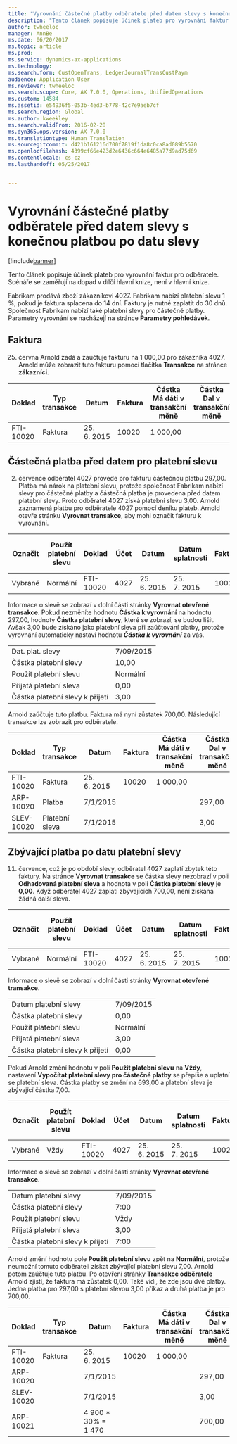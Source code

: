```yaml
---
title: "Vyrovnání částečné platby odběratele před datem slevy s konečnou platbou po datu slevy"
description: "Tento článek popisuje účinek plateb pro vyrovnání faktur pro odběratele. Scénáře se zaměřují na dopad v dílčí hlavní knize, není v hlavní knize."
author: twheeloc
manager: AnnBe
ms.date: 06/20/2017
ms.topic: article
ms.prod: 
ms.service: dynamics-ax-applications
ms.technology: 
ms.search.form: CustOpenTrans, LedgerJournalTransCustPaym
audience: Application User
ms.reviewer: twheeloc
ms.search.scope: Core, AX 7.0.0, Operations, UnifiedOperations
ms.custom: 14584
ms.assetid: e54936f5-053b-4ed3-b778-42c7e9aeb7cf
ms.search.region: Global
ms.author: kweekley
ms.search.validFrom: 2016-02-28
ms.dyn365.ops.version: AX 7.0.0
ms.translationtype: Human Translation
ms.sourcegitcommit: d421b161216d700f7819f1da8c0ca8ad089b5670
ms.openlocfilehash: 4399cf66e423d2e6436c664e6485a77d9ad75d69
ms.contentlocale: cs-cz
ms.lasthandoff: 05/25/2017


---
```


# <a name="settle-a-partial-customer-payment-before-the-discount-date-with-a-final-payment-after-the-discount-date"></a>Vyrovnání částečné platby odběratele před datem slevy s konečnou platbou po datu slevy

[!include[banner](../includes/banner.md)]


Tento článek popisuje účinek plateb pro vyrovnání faktur pro odběratele. Scénáře se zaměřují na dopad v dílčí hlavní knize, není v hlavní knize.

Fabrikam prodává zboží zákazníkovi 4027. Fabrikam nabízí platební slevu 1 %, pokud je faktura splacena do 14 dní. Faktury je nutné zaplatit do 30 dnů. Společnost Fabrikam nabízí také platební slevy pro částečné platby. Parametry vyrovnání se nacházejí na stránce **Parametry pohledávek**.

## <a name="invoice"></a>Faktura
25. června Arnold zadá a zaúčtuje fakturu na 1 000,00 pro zákazníka 4027. Arnold může zobrazit tuto fakturu pomocí tlačítka **Transakce** na stránce **zákazníci**.

| Doklad   | Typ transakce | Datum      | Faktura | Částka Má dáti v transakční měně | Částka Dal v transakční měně | Zůstatek  | Měna |
|-----------|------------------|-----------|---------|--------------------------------------|---------------------------------------|----------|----------|
| FTI-10020 | Faktura          | 25. 6. 2015 | 10020   | 1 000,00                             |                                       | 1 000,00 | USD      |

## <a name="partial-payment-before-the-cash-discount-date"></a>Částečná platba před datem pro platební slevu
2. července odběratel 4027 provede pro fakturu částečnou platbu 297,00. Platba má nárok na platební slevu, protože společnost Fabrikam nabízí slevy pro částečné platby a částečná platba je provedena před datem platební slevy. Proto odběratel 4027 získá platební slevu 3,00. Arnold zaznamená platbu pro odběratele 4027 pomocí deníku plateb. Arnold otevře stránku **Vyrovnat transakce**, aby mohl označit fakturu k vyrovnání.

| Označit     | Použít platební slevu | Doklad   | Účet | Datum      | Datum splatnosti  | Faktura | Částka Má dáti v transakční měně | Měna | Částka k vyrovnání |
|----------|-------------------|-----------|---------|-----------|-----------|---------|--------------------------------------|----------|------------------|
| Vybrané | Normální            | FTI-10020 | 4027    | 25. 6. 2015 | 25. 7. 2015 | 10020   | 1 000,00                             | USD      | 297,00           |

Informace o slevě se zobrazí v dolní části stránky **Vyrovnat otevřené transakce**. Pokud nezměníte hodnotu **Částka k vyrovnání** na hodnotu 297,00, hodnoty **Částka platební slevy**, které se zobrazí, se budou lišit. Avšak 3,00 bude získáno jako platební sleva při zaúčtování platby, protože vyrovnání automaticky nastaví hodnotu ***Částka k vyrovnání*** za vás.

|                              |           |
|------------------------------|-----------|
| Dat. plat. slevy           | 7/09/2015 |
| Částka platební slevy         | 10,00     |
| Použít platební slevu            | Normální    |
| Přijatá platební sleva          | 0,00      |
| Částka platební slevy k přijetí | 3,00      |

Arnold zaúčtuje tuto platbu. Faktura má nyní zůstatek 700,00. Následující transakce lze zobrazit pro odběratele.

| Doklad    | Typ transakce | Datum      | Faktura | Částka Má dáti v transakční měně | Částka Dal v transakční měně | Zůstatek | Měna |
|------------|------------------|-----------|---------|--------------------------------------|---------------------------------------|---------|----------|
| FTI-10020  | Faktura          | 25. 6. 2015 | 10020   | 1 000,00                             |                                       | 700,00  | USD      |
| ARP-10020  |  Platba         | 7/1/2015  |         |                                      | 297,00                                | 0,00    | USD      |
| SLEV-10020 |  Platební sleva   | 7/1/2015  |         |                                      | 3,00                                  | 0,00    | USD      |

## <a name="remaining-payment-after-the-cash-discount-date"></a>Zbývající platba po datu platební slevy
11. července, což je po období slevy, odběratel 4027 zaplatí zbytek této faktury. Na stránce **Vyrovnat transakce** se částka slevy nezobrazí v poli **Odhadovaná platební sleva** a hodnota v poli **Částka platební slevy** je **0,00**. Když odběratel 4027 zaplatí zbývajících 700,00, není získána žádná další sleva.

| Označit     | Použít platební slevu | Doklad   | Účet | Datum      | Datum splatnosti  | Faktura | Částka Má dáti v transakční měně | Měna | Částka k vyrovnání |
|----------|-------------------|-----------|---------|-----------|-----------|---------|--------------------------------------|----------|------------------|
| Vybrané | Normální            | FTI-10020 | 4027    | 25. 6. 2015 | 25. 7. 2015 | 10020   | 700,00                               | USD      | 700,00           |

Informace o slevě se zobrazí v dolní části stránky **Vyrovnat otevřené transakce**.

|                              |           |
|------------------------------|-----------|
| Datum platební slevy           | 7/09/2015 |
| Částka platební slevy         | 0,00      |
| Použít platební slevu            | Normální    |
| Přijatá platební sleva          | 3,00      |
| Částka platební slevy k přijetí | 0,00      |

Pokud Arnold změní hodnotu v poli **Použít platební slevu** na **Vždy**, nastavení **Vypočítat platební slevy pro částečné platby** se přepíše a uplatní se platební sleva. Částka platby se změní na 693,00 a platební sleva je zbývající částka 7,00.

| Označit     | Použít platební slevu | Doklad   | Účet | Datum      | Datum splatnosti  | Faktura | Částka Má dáti v transakční měně | Částka Dal v transakční měně | Měna | Částka k vyrovnání |
|----------|-------------------|-----------|---------|-----------|-----------|---------|--------------------------------------|---------------------------------------|----------|------------------|
| Vybrané | Vždy            | FTI-10020 | 4027    | 25. 6. 2015 | 25. 7. 2015 | 10020   | 700,00                               |                                       | USD      | 693,00           |

Informace o slevě se zobrazí v dolní části stránky **Vyrovnat otevřené transakce**.

|                              |           |
|------------------------------|-----------|
| Datum platební slevy           | 7/09/2015 |
| Částka platební slevy         | 7:00      |
| Použít platební slevu            | Vždy    |
| Přijatá platební sleva          | 3,00      |
| Částka platební slevy k přijetí | 7:00      |

Arnold změní hodnotu pole **Použít platební slevu** zpět na **Normální**, protože neumožní tomuto odběrateli získat zbývající platební slevu 7,00. Arnold potom zaúčtuje tuto platbu. Po otevření stránky **Transakce odběratele** Arnold zjistí, že faktura má zůstatek 0,00. Také vidí, že zde jsou dvě platby. Jedna platba pro 297,00 s platební slevou 3,00 příkaz a druhá platba je pro 700,00.

| Doklad    | Typ transakce | Datum      | Faktura | Částka Má dáti v transakční měně | Částka Dal v transakční měně | Zůstatek | Měna |
|------------|------------------|-----------|---------|--------------------------------------|---------------------------------------|---------|----------|
| FTI-10020  | Faktura          | 25. 6. 2015 | 10020   | 1 000,00                             |                                       | 0,00    | USD      |
| ARP-10020  |                  | 7/1/2015  |         |                                      | 297,00                                | 0,00    | USD      |
| SLEV-10020 |                  | 7/1/2015  |         |                                      | 3,00                                  | 0,00    | USD      |
| ARP-10021  |                  | 4 900 * 30% = 1 470 |         |                                      | 700,00                                | 0,00    | USD      |






